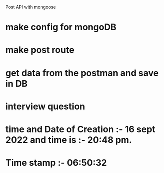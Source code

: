Post API with mongoose

# make config for mongoDB
# make post route
# get data from the postman and save in DB
# interview question

# time and Date of Creation :- 16 sept 2022 and time is :- 20:48 pm.
# Time stamp :- 06:50:32 
